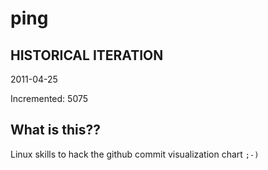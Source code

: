 # ping

## HISTORICAL ITERATION
2011-04-25

Incremented: 5075

## What is this?? 
Linux skills to hack the github commit visualization chart `;-)`
